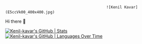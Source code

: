                                					 ![Kenil Kavar](E5ccVk00_400x400.jpg)


Hi there 👋

<!--
**Kenil-kavar/Kenil-kavar** is a ✨ _special_ ✨ repository because its `README.md` (this file) appears on your GitHub profile.

Here are some ideas to get you started:

- 🔭 I’m currently working on ...
- 🌱 I’m currently learning ...
- 👯 I’m looking to collaborate on ...
- 🤔 I’m looking for help with ...
- 💬 Ask me about ...
- 📫 How to reach me: ...
- 😄 Pronouns: ...
- ⚡ Fun fact: ...
-->
[![Kenil-kavar's GitHub | Stats](https://stats.quine.sh/Kenil-kavar/github?theme=dark)](https://quine.sh?utm_source=widgets&utm_campaign=Kenil-kavar)
[![Kenil-kavar's GitHub | Languages Over Time](https://stats.quine.sh/Kenil-kavar/languages-over-time?theme=dark)](https://quine.sh?utm_source=widgets&utm_campaign=Kenil-kavar)
